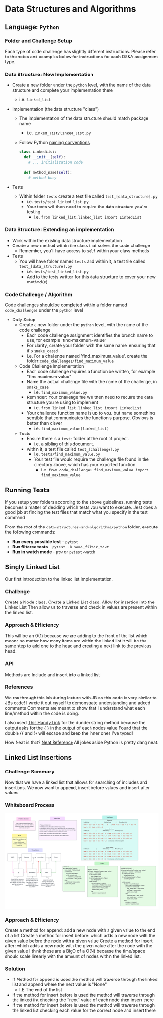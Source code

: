 # Data Structures and Algorithms

## Language: `Python`

### Folder and Challenge Setup

Each type of code challenge has slightly different instructions. Please refer to the notes and examples below for instructions for each DS&A assignment type.

### Data Structure: New Implementation

- Create a new folder under the `python` level, with the name of the data structure and complete your implementation there
  - i.e. `linked_list`
- Implementation (the data structure "class")
  - The implementation of the data structure should match package name
    - i.e. `linked_list/linked_list.py`
  - Follow Python [naming conventions](https://www.python.org/dev/peps/pep-0008/#naming-conventions)

    ```python
    class LinkedList:
      def __init__(self):
        # ... initialization code

      def method_name(self):
        # method body
    ```

- Tests
  - Within folder `tests` create a test file called `test_[data_structure].py`
    - i.e. `tests/test_linked_list.py`
    - Your tests will then need to require the data structure you're testing
      - i.e. `from linked_list.linked_list import LinkedList`

### Data Structure: Extending an implementation

- Work within the existing data structure implementation
- Create a new method within the class that solves the code challenge
  - Remember, you'll have access to `self` within your class methods
- Tests
  - You will have folder named `tests` and within it, a test file called `test_[data_structure].py`
    - i.e. `tests/test_linked_list.py`
    - Add to the tests written for this data structure to cover your new method(s)

### Code Challenge / Algorithm

Code challenges should be completed within a folder named `code_challenges` under the `python` level

- Daily Setup:
  - Create a new folder under the `python` level, with the name of the code challenge
    - Each code challenge assignment identifies the branch name to use, for example 'find-maximum-value'
    - For clarity, create your folder with the same name, ensuring that it's `snake_cased`
    - i.e. For a challenge named 'find_maximum_value', create the folder:`code_challenges/find_maximum_value`
  - Code Challenge Implementation
    - Each code challenge requires a function be written, for example "find maximum value"
    - Name the actual challenge file with the name of the challenge, in `snake_case`
      - i.e. `find_maximum_value.py`
    - Reminder: Your challenge file will then need to require the data structure you're using to implement
      - i.e. `from linked_list.linked_list import LinkedList`
    - Your challenge function name is up to you, but name something sensible that communicates the function's purpose. Obvious is better than clever
      - i.e. `find_maximum_value(linked_list)`
  - Tests
    - Ensure there is a `tests` folder at the root of project.
      - i.e. a sibling of this document.
    - within it, a test file called `test_[challenge].py`
      - i.e. `tests/find_maximum_value.py`
      - Your test file would require the challenge file found in the directory above, which has your exported function
        - i.e. `from code_challenges.find_maximum_value import find_maximum_value`

## Running Tests

If you setup your folders according to the above guidelines, running tests becomes a matter of deciding which tests you want to execute.  Jest does a good job at finding the test files that match what you specify in the test command

From the root of the `data-structures-and-algorithms/python` folder, execute the following commands:

- **Run every possible test** - `pytest`
- **Run filtered tests** - `pytest -k some_filter_text`
- **Run in watch mode** - `ptw` or `pytest-watch`


## Singly Linked List
<!-- Short summary or background information -->
Our first introduction to the linked list implementation.

### Challenge
<!-- Description of the challenge -->
Create a Node class. Create a Linked List class. Allow for insertion into the Linked List
Then allow us to traverse and check in values are present within the linked list.

### Approach & Efficiency
<!-- What approach did you take? Why? What is the Big O space/time for this approach? -->
This will be an O(1) because we are adding to the front of the list which means
no matter how many items are within the linked list it will be the same step to add one to the head
and creating a next link to the previous head.

### API
<!-- Description of each method publicly available to your Linked List -->
Methods are Include and insert into a linked list

### References
We ran through this lab during lecture with JB so this code is very similar to JBs code!
I wrote it out myself to demonstrate understanding and added comments
Comments are meant to show that I understand what each line/method within the code is doing.

I also used [This Handy Link](https://blog.finxter.com/how-to-format-a-string-that-contains-curly-braces-in-python/)
for the dunder string method because the output asks for the { } in the output of each nodes value
Found that the double {{ and }} will escape and keep the inner ones I've typed!

How Neat is that? [Neat Reference](https://www.youtube.com/watch?v=Hm3JodBR-vs&t=29s)
All jokes aside Python is pretty dang neat.


## Linked List Insertions
### Challenge Summary
Now that we have a linked list that allows for searching of includes and insertions.
We now want to append, insert before values and insert after values

### Whiteboard Process
<!-- Embedded whiteboard image -->
![Whiteboard](assets/CodeChallenge06.png)

### Approach & Efficiency
<!-- What approach did you take? Why? What is the Big O space/time for this approach? -->
Create a method for append: add a new node with a given value to the end of a list
Create a method for insert before: which adds a new node with the given value before the node with a given value
Create a method for insert after: which adds a new node with the given value after the node with the given value
I think these are a BigO of a O(N) because the time/space should scale linearly with the amount of nodes within the linked list.

### Solution
<!-- Show how to run your code, and examples of it in action -->
* If Method for append is used the method will traverse through the linked list and append where the next value is "None"
  * I.E The end of the list
* If the method for insert before is used the method will traverse through the linked list checking the "next" value of each node then insert there
* If the method for insert before is used the method will traverse through the linked list checking each value for the correct node and insert there
